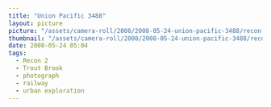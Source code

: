 ```yaml
---
title: "Union Pacific 3488"
layout: picture
picture: "/assets/camera-roll/2008/2008-05-24-union-pacific-3488/recon-2-059.jpg"
thumbnail: "/assets/camera-roll/2008/2008-05-24-union-pacific-3488/recon-2-059-thumbnail.jpg"
date: 2008-05-24 05:04
tags:
  - Recon 2
  - Trout Brook
  - photograph
  - railway
  - urban exploration
---
```

